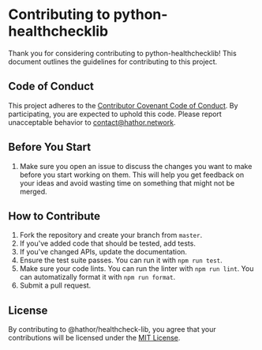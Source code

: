 # Contributing to python-healthchecklib

Thank you for considering contributing to python-healthchecklib! This document outlines the guidelines for contributing to this project.

## Code of Conduct

This project adheres to the [Contributor Covenant Code of Conduct](https://www.contributor-covenant.org/version/2/0/code_of_conduct/). By participating, you are expected to uphold this code. Please report unacceptable behavior to contact@hathor.network.

## Before You Start 

1. Make sure you open an issue to discuss the changes you want to make before you start working on them. This will help you get feedback on your ideas and avoid wasting time on something that might not be merged.

## How to Contribute

1. Fork the repository and create your branch from `master`.
2. If you've added code that should be tested, add tests.
3. If you've changed APIs, update the documentation.
4. Ensure the test suite passes. You can run it with `npm run test`.
5. Make sure your code lints. You can run the linter with `npm run lint`. You can automatizally format it with `npm run format`.
6. Submit a pull request.

## License

By contributing to @hathor/healthcheck-lib, you agree that your contributions will be licensed under the [MIT License](https://opensource.org/licenses/MIT).

